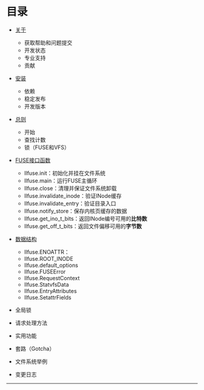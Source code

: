 # 目录
- [关于][0]
  - 获取帮助和问题提交
  - 开发状态
  - 专业支持
  - 贡献

- [安装][1]
  - 依赖
  - 稳定发布
  - 开发版本

- [总则][2]
  - 开始
  - 查找计数
  - 锁（FUSE和VFS）

- [FUSE接口函数][3]
  - llfuse.init：初始化并挂在文件系统
  - llfuse.main：运行FUSE主循环
  - llfuse.close：清理并保证文件系统卸载
  - llfuse.invalidate_inode：验证INode缓存
  - llfuse.invalidate_entry：验证目录入口
  - llfuse.notify_store：保存内核页缓存的数据
  - llfuse.get_ino_t_bits：返回INode编号可用的**比特数**
  - llfuse.get_off_t_bits：返回文件偏移可用的**字节数**

- [数据结构][4]
  - llfuse.ENOATTR：
  - llfuse.ROOT_INODE
  - llfuse.default_options
  - llfuse.FUSEError
  - llfuse.RequestContext
  - llfuse.StatvfsData
  - llfuse.EntryAttributes
  - llfuse.SetattrFields

- 全局锁

- 请求处理方法

- 实用功能

- 套路（Gotcha）

- 文件系统举例

- 变更日志

---
[0]: ./关于.md
[1]: ./安装.md
[2]: ./总则.md
[3]: ./FUSE接口函数.md
[4]: ./数据结构.md